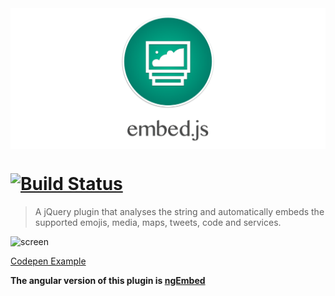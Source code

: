 <img src="demo/logo.png" style="display:block;margin:0 auto;" alt="">

[![Build Status](https://travis-ci.org/ritz078/embed.js.svg?branch=es6)](https://travis-ci.org/ritz078/embed.js)
============

>A jQuery plugin that analyses the string and automatically embeds the supported emojis, media, maps, tweets, code and services.


![screen](demo/demo.gif)

[Codepen Example](http://codepen.io/ritz078/full/WvvNGe/)

**The angular version of this plugin is [ngEmbed](http://github.com/ritz078/ngEmbed)**

